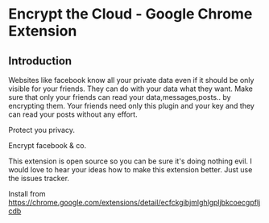 # Encrypt the Cloud - Google Chrome Extension #

## Introduction ##

Websites like facebook know all your private data even if it should be only visible for your friends. They can do with your data what they want.
Make sure that only your friends can read your data,messages,posts.. by encrypting them. Your friends need only this plugin and your key and they can read your posts without any effort.

Protect you privacy.

Encrypt facebook & co.

This extension is open source so you can be sure it's doing nothing evil.
I would love to hear your ideas how to make this extension better. Just use the issues tracker.


Install from https://chrome.google.com/extensions/detail/ecfckgibjmlghlgpljbkcoecgpfljcdb
